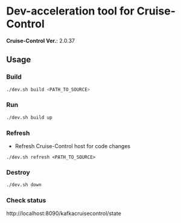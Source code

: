 # Dev-acceleration tool for Cruise-Control
**Cruise-Control Ver.**: 2.0.37

## Usage

### Build
```bash
./dev.sh build <PATH_TO_SOURCE>
```

### Run
```bash
./dev.sh build up
```

### Refresh
- Refresh Cruise-Control host for code changes
```
./dev.sh refresh <PATH_TO_SOURCE>
```

### Destroy
```bash
./dev.sh down
```

### Check status
http://localhost:8090/kafkacruisecontrol/state
